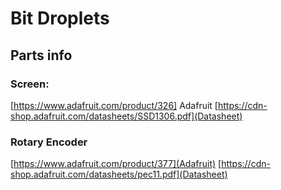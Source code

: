 # Bit Droplets

## Parts info
  ### Screen:
  [https://www.adafruit.com/product/326] Adafruit
  [https://cdn-shop.adafruit.com/datasheets/SSD1306.pdf](Datasheet)
    
  ### Rotary Encoder
  [https://www.adafruit.com/product/377](Adafruit) 
  [https://cdn-shop.adafruit.com/datasheets/pec11.pdf](Datasheet)
